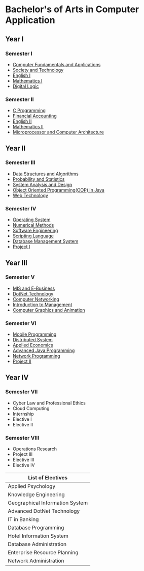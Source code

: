 # Bachelor's of Arts in Computer Application

## Year I
### Semester I
- [Computer Fundamentals and Applications](https://www.itcollegenepal.com/wp-content/uploads/2019/02/Computer-Fundamentals-and-Applications-BCA-Syllabus-IT-College-Nepal.pdf)
- [Society and Technology](https://www.itcollegenepal.com/wp-content/uploads/2019/02/Society-and-Technology-BCA-Syllabus-IT-College-Nepal.pdf)
- [English I](https://www.itcollegenepal.com/wp-content/uploads/2019/02/English-I-BCA-Syllabus-IT-College-Nepal.pdf)
- [Mathematics I]()
- [Digital Logic]()
### Semester II
- [C Programming](https://www.itcollegenepal.com/wp-content/uploads/2019/02/C-Programming-BCA-Syllabus-IT-College-Nepal.pdf)
- [Financial Accounting](https://www.itcollegenepal.com/wp-content/uploads/2019/02/Financial-Accounting-BCA-Syllabus-IT-College-Nepal.pdf)
- [English II](https://www.itcollegenepal.com/wp-content/uploads/2019/02/English-II-BCA-Syllabus-IT-College-Nepal.pdf)
- [Mathematics II](https://www.itcollegenepal.com/wp-content/uploads/2019/02/Mathematics-II-BCA-Syllabus-IT-College-Nepal.pdf)
- [Microprocessor and Computer Architecture](https://www.itcollegenepal.com/wp-content/uploads/2019/02/Mathematics-II-BCA-Syllabus-IT-College-Nepal.pdf)

## Year II
### Semester III
- [Data Structures and Algorithms](https://www.itcollegenepal.com/wp-content/uploads/2019/02/Data-Structure-and-Algorithm-BCA-Syllabus-IT-College-Nepal.pdf)
- [Probability and Statistics](https://www.itcollegenepal.com/wp-content/uploads/2019/02/Probability-and-Statistics-BCA-Syllabus-IT-College-Nepal.pdf)
- [System Analysis and Design](https://www.itcollegenepal.com/wp-content/uploads/2019/02/System-Analysis-and-Design-BCA-Syllabus-IT-College-Nepal.pdf)
- [Object Oriented Programming(OOP) in Java](https://www.itcollegenepal.com/wp-content/uploads/2019/02/OOP-in-Java-BCA-Syllabus-IT-College-Nepal.pdf)
- [Web Technology](https://www.itcollegenepal.com/wp-content/uploads/2019/02/Web-Technology-BCA-Syllabus-IT-College-Nepal.pdf)
### Semester IV
- [Operating System](https://www.itcollegenepal.com/wp-content/uploads/2019/02/Operating-System-BCA-Syllabus-IT-College-Nepal.pdf)
- [Numerical Methods](https://www.itcollegenepal.com/wp-content/uploads/2019/02/Numerical-Methods-BCA-Syllabus-IT-College-Nepal.pdf)
- [Software Engineering ](https://www.itcollegenepal.com/wp-content/uploads/2019/02/Software-Engineering-BCA-Syllabus-IT-College-Nepal.pdf)
- [Scripting Language](https://www.itcollegenepal.com/wp-content/uploads/2020/03/CACS-254-Scripting-Language-4th-SEM.pdf)
- [Database Management System](https://www.itcollegenepal.com/wp-content/uploads/2020/03/CACS-255-DBMS-Fourth-SEM-BCA.pdf)
- [Project I](https://www.itcollegenepal.com/wp-content/uploads/2020/03/CACS-256-Project-I-4th-SEM-BCA.pdf)

## Year III
### Semester V
- [MIS and E-Business](https://www.itcollegenepal.com/wp-content/uploads/2021/03/CACS-301-MIS-and-E-Business-BCA-5th-SEM.pdf)
- [DotNet Technology](https://www.itcollegenepal.com/wp-content/uploads/2021/03/CACS-302-Dot-Net-Technology-5th-SEM-BCA.pdf)
- [Computer Networking](https://www.itcollegenepal.com/wp-content/uploads/2021/03/CACS-303-Computer-Networking-BCA-5th-Sem.pdf)
- [Introduction to Management](https://www.itcollegenepal.com/wp-content/uploads/2021/03/CAMG-304-Introduction-to-Management-5th-SEM-BCA.pdf)
- [Computer Graphics and Animation](https://www.itcollegenepal.com/wp-content/uploads/2021/03/CSCS-305-Computer-Graphics-and-Animation-5th-SEM.pdf)
### Semester VI
- [Mobile Programming](https://www.itcollegenepal.com/wp-content/uploads/2021/05/CACS351-Mobile-Programming.pdf)
- [Distributed System](https://www.itcollegenepal.com/wp-content/uploads/2021/05/CACS352-Distributed-Systems.pdf)
- [Applied Economics](https://www.itcollegenepal.com/wp-content/uploads/2021/05/CAEC353-Applied-Economics.pdf)
- [Advanced Java Programming](https://www.itcollegenepal.com/wp-content/uploads/2021/05/CACS354-Advanced-Java-Programming.pdf)
- [Network Programming](https://www.itcollegenepal.com/wp-content/uploads/2021/05/CACS355-Network-Programming.pdf)
- [Project II](https://www.itcollegenepal.com/wp-content/uploads/2021/05/CAPJ356-Project-II.pdf)

## Year IV
### Semester VII
- Cyber Law and Professional Ethics
- Cloud Computing
- Internship
- Elective I
- Elective II
### Semester VIII
- Operations Research
- Project III
- Elective III
- Elective IV

| List of Electives |
|------------------|               
| Applied Psychology | 
| Knowledge Engineering |
| Geographical Information System | 
| Advanced DotNet Technology  |
| IT in Banking | 
| Database Programming |
| Hotel Information System | 
| Database Administration |
| Enterprise Resource Planning | 
| Network Administration |
